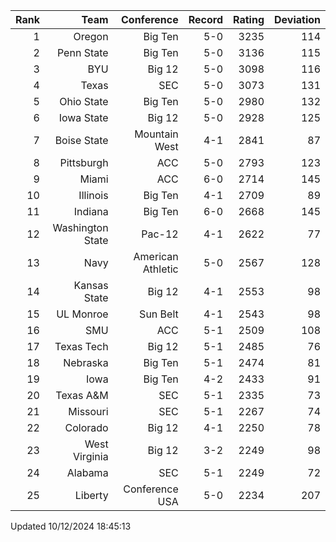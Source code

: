 | Rank  | Team                 | Conference           | Record   | Rating | Deviation |
| ---:  | ---:                 | ---:                 | ---:     | ---:   | ---:      |
| 1     | Oregon               | Big Ten              | 5-0      | 3235   | 114       |
| 2     | Penn State           | Big Ten              | 5-0      | 3136   | 115       |
| 3     | BYU                  | Big 12               | 5-0      | 3098   | 116       |
| 4     | Texas                | SEC                  | 5-0      | 3073   | 131       |
| 5     | Ohio State           | Big Ten              | 5-0      | 2980   | 132       |
| 6     | Iowa State           | Big 12               | 5-0      | 2928   | 125       |
| 7     | Boise State          | Mountain West        | 4-1      | 2841   | 87        |
| 8     | Pittsburgh           | ACC                  | 5-0      | 2793   | 123       |
| 9     | Miami                | ACC                  | 6-0      | 2714   | 145       |
| 10    | Illinois             | Big Ten              | 4-1      | 2709   | 89        |
| 11    | Indiana              | Big Ten              | 6-0      | 2668   | 145       |
| 12    | Washington State     | Pac-12               | 4-1      | 2622   | 77        |
| 13    | Navy                 | American Athletic    | 5-0      | 2567   | 128       |
| 14    | Kansas State         | Big 12               | 4-1      | 2553   | 98        |
| 15    | UL Monroe            | Sun Belt             | 4-1      | 2543   | 98        |
| 16    | SMU                  | ACC                  | 5-1      | 2509   | 108       |
| 17    | Texas Tech           | Big 12               | 5-1      | 2485   | 76        |
| 18    | Nebraska             | Big Ten              | 5-1      | 2474   | 81        |
| 19    | Iowa                 | Big Ten              | 4-2      | 2433   | 91        |
| 20    | Texas A&M            | SEC                  | 5-1      | 2335   | 73        |
| 21    | Missouri             | SEC                  | 5-1      | 2267   | 74        |
| 22    | Colorado             | Big 12               | 4-1      | 2250   | 78        |
| 23    | West Virginia        | Big 12               | 3-2      | 2249   | 98        |
| 24    | Alabama              | SEC                  | 5-1      | 2249   | 72        |
| 25    | Liberty              | Conference USA       | 5-0      | 2234   | 207       |

Updated 10/12/2024 18:45:13
